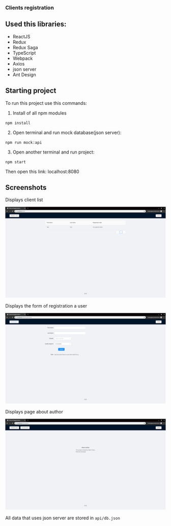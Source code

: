 ### Clients registration

## Used this libraries:

- ReactJS
- Redux 
- Redux Saga
- TypeScript
- Webpack
- Axios
- json server
- Ant Design

## Starting project

To run this project use this commands:

1. Install of all npm modules
```
npm install
```

2. Open terminal and run mock database(json server):

```
npm run mock:api
```
3. Open another terminal and run project:

```
npm start
```

Then open this link: 
localhost:8080

## Screenshots

Displays client list

<img src="https://github.com/vadim9999/clients-registration/blob/master/screenshots/screenshot1.png">

Displays the form of registration a user

<img src="https://github.com/vadim9999/clients-registration/blob/master/screenshots/screenshot2.png">

Displays page about author

<img src="https://github.com/vadim9999/clients-registration/blob/master/screenshots/screenshot3.png">

All data that uses json server are stored in `api/db.json`


